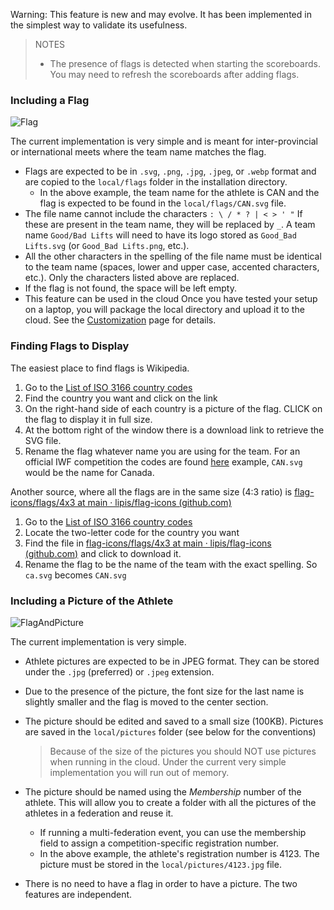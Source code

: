 Warning:  This feature is new and may evolve.  It has been implemented in the simplest way to validate its usefulness.

> NOTES
>
> - The presence of flags is detected when starting the scoreboards.  You may need to refresh the scoreboards after adding flags.

### Including a Flag

![Flag](img/Displays/Flag.png)

The current implementation is very simple and is meant for inter-provincial or international meets where the team name matches the flag.

- Flags are expected to be in `.svg`, `.png`, `.jpg`, `.jpeg`, or `.webp` format and are copied to the `local/flags` folder in the installation directory.
  - In the above example, the team name for the athlete is CAN and the flag is expected to be found in the `local/flags/CAN.svg` file.
- The file name cannot include the characters `: \ / * ? | < > ' "`  If these are present in the team name, they will be replaced by `_`. A team name `Good/Bad Lifts` will need to have its logo stored as `Good_Bad Lifts.svg` (or `Good_Bad Lifts.png`, etc.).
- All the other characters in the spelling of the file name must be identical to the team name (spaces, lower and upper case, accented characters, etc.).  Only the characters listed above are replaced.
- If the flag is not found, the space will be left empty.
- This feature can be used in the cloud  Once you have tested your setup on a laptop, you will package the local directory and upload it to the cloud.  See the [Customization](Customization) page for details.

### Finding Flags to Display

The easiest place to find flags is Wikipedia.

1. Go to the [List of ISO 3166 country codes](https://en.wikipedia.org/w/index.php?title=List_of_ISO_3166_country_codes&oldid=1119572367)
2. Find the country you want and click on the link
3. On the right-hand side of each country is a picture of the flag. CLICK on the flag to display it in full size.
4. At the bottom right of the window there is a download link to retrieve the SVG file.
5. Rename the flag whatever name you are using for the team.  For an official IWF competition the codes are found [here](https://iwf.sport/focus-on-iwf/federations/) example, `CAN.svg` would be the name for Canada.

Another source, where all the flags are in the same size (4:3 ratio) is [flag-icons/flags/4x3 at main · lipis/flag-icons (github.com)](https://github.com/lipis/flag-icons/tree/main/flags/4x3)

1. Go to the [List of ISO 3166 country codes](https://en.wikipedia.org/w/index.php?title=List_of_ISO_3166_country_codes&oldid=1119572367)
2. Locate the two-letter code for the country you want
3. Find the file in [flag-icons/flags/4x3 at main · lipis/flag-icons (github.com)](https://github.com/lipis/flag-icons/tree/main/flags/4x3) and click to download it.
4. Rename the flag to be the name of the team with the exact spelling.  So `ca.svg` becomes `CAN.svg`

### Including a Picture of the Athlete

![FlagAndPicture](img/Displays/FlagAndPicture.png)

The current implementation is very simple.

- Athlete pictures are expected to be in JPEG format.  They can be stored under the `.jpg` (preferred) or `.jpeg` extension.

- Due to the presence of the picture, the font size for the last name is slightly smaller and the flag is moved to the center section.

- The picture should be edited and saved to a small size (100KB).  Pictures are saved in the `local/pictures` folder (see below for the conventions)

  > Because of the size of the pictures you should NOT use pictures when running in the cloud.  Under the current very simple implementation you will run out of memory.

- The picture should be named using the *Membership* number of the athlete.  This will allow you to create a folder with all the pictures of the athletes in a federation and reuse it.

  - If running a multi-federation event, you can use the membership field to assign a competition-specific registration number.
  - In the above example, the athlete's registration number is 4123.  The picture must be stored in the `local/pictures/4123.jpg` file.

- There is no need to have a flag in order to have a picture.  The two features are independent.